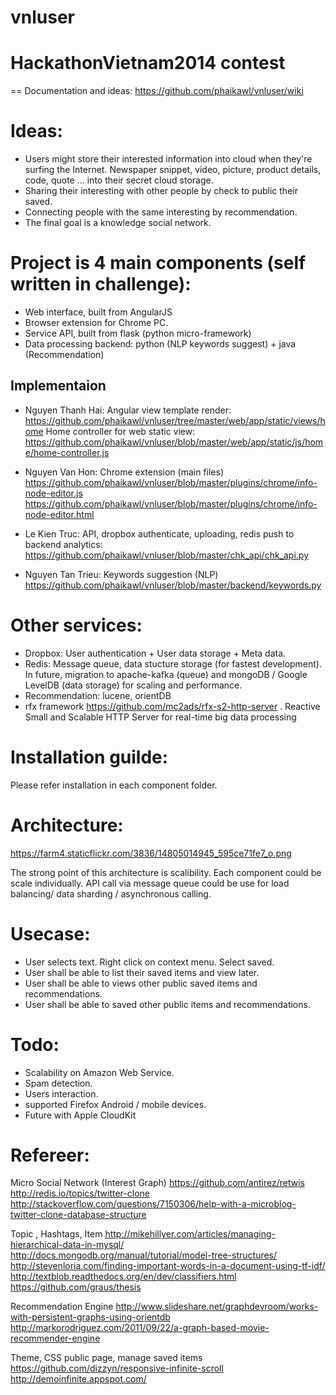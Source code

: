 vnluser
=======
HackathonVietnam2014 contest
=======

== Documentation and ideas:
https://github.com/phaikawl/vnluser/wiki

# Ideas:

- Users might store their interested information into cloud when they're surfing the Internet. Newspaper snippet, video, picture, product details, code, quote ... into their secret cloud storage.
- Sharing their interesting with other people by check to public their saved.
- Connecting people with the same interesting by recommendation.
- The final goal is a knowledge social network.

# Project is 4 main components (self written in challenge):

- Web interface, built from AngularJS
- Browser extension for Chrome PC.
- Service API, built from flask (python micro-framework)
- Data processing backend: python (NLP keywords suggest) + java (Recommendation)


## Implementaion
- Nguyen Thanh Hai:
Angular view template render: 
https://github.com/phaikawl/vnluser/tree/master/web/app/static/views/home
Home controller for web static view: https://github.com/phaikawl/vnluser/blob/master/web/app/static/js/home/home-controller.js
- Nguyen Van Hon:
Chrome extension (main files)
https://github.com/phaikawl/vnluser/blob/master/plugins/chrome/info-node-editor.js
https://github.com/phaikawl/vnluser/blob/master/plugins/chrome/info-node-editor.html
- Le Kien Truc:
API, dropbox authenticate, uploading, redis push to backend analytics: https://github.com/phaikawl/vnluser/blob/master/chk_api/chk_api.py

- Nguyen Tan Trieu:
Keywords suggestion (NLP)
https://github.com/phaikawl/vnluser/blob/master/backend/keywords.py

# Other services:

- Dropbox: User authentication + User data storage + Meta data.
- Redis: Message queue, data stucture storage (for fastest development). In future, migration to apache-kafka (queue) and mongoDB / Google LevelDB (data storage) for scaling and performance.
- Recommendation: lucene, orientDB
- rfx framework https://github.com/mc2ads/rfx-s2-http-server . Reactive Small and Scalable HTTP Server for real-time big data processing

# Installation guilde:

Please refer installation in each component folder.

# Architecture:

https://farm4.staticflickr.com/3836/14805014945_595ce71fe7_o.png

The strong point of this architecture is scalibility. Each component could be scale individually. API call via message queue could be use for load balancing/ data sharding / asynchronous calling.

# Usecase:

- User selects text. Right click on context menu. Select saved. 
- User shall be able to list their saved items and view later.
- User shall be able to views other public saved items and recommendations. 
- User shall be able to saved other public items and recommendations.

# Todo:

- Scalability on Amazon Web Service.
- Spam detection.
- Users interaction.
- supported Firefox Android / mobile devices.
- Future with Apple CloudKit


# Refereer:
Micro Social Network (Interest Graph)
https://github.com/antirez/retwis
http://redis.io/topics/twitter-clone
http://stackoverflow.com/questions/7150306/help-with-a-microblog-twitter-clone-database-structure

Topic , Hashtags, Item
http://mikehillyer.com/articles/managing-hierarchical-data-in-mysql/
http://docs.mongodb.org/manual/tutorial/model-tree-structures/
http://stevenloria.com/finding-important-words-in-a-document-using-tf-idf/
http://textblob.readthedocs.org/en/dev/classifiers.html
https://github.com/graus/thesis


Recommendation Engine
http://www.slideshare.net/graphdevroom/works-with-persistent-graphs-using-orientdb
http://markorodriguez.com/2011/09/22/a-graph-based-movie-recommender-engine

Theme, CSS public page, manage saved items
https://github.com/dizzyn/responsive-infinite-scroll
http://demoinfinite.appspot.com/
